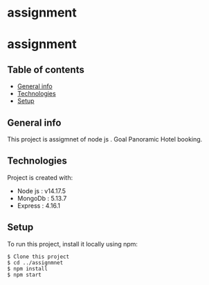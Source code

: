 # assignment
# assignment
## Table of contents
* [General info](#general-info)
* [Technologies](#technologies)
* [Setup](#setup)

## General info
This project is assigmnet of node js . Goal Panoramic Hotel booking.
	
## Technologies
Project is created with:
* Node js : v14.17.5
* MongoDb : 5.13.7
* Express : 4.16.1
	
## Setup
To run this project, install it locally using npm:

```
$ Clone this project
$ cd ../assignmnet
$ npm install
$ npm start
